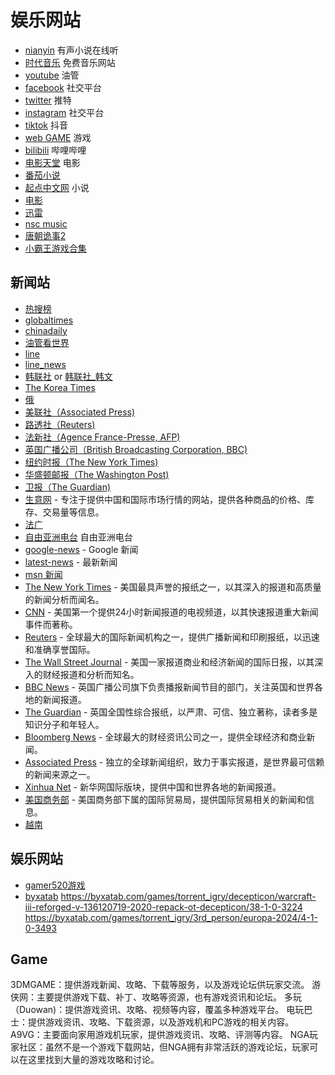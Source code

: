 # 娱乐网站
- [nianyin](https://www.nianyin.com/) 有声小说在线听
- [时代音乐](http://www.78497.com/)  免费音乐网站
- [youtube](https://www.youtube.com)  油管
- [facebook](https://www.facebook.com/)  社交平台
- [twitter](https://twitter.com/)  推特
- [instagram](https://www.instagram.com/)  社交平台
- [tiktok](https://www.tiktok.com/)  抖音
- [web GAME](https://itch.io/)  游戏
- [bilibili](https://www.bilibili.com/)  哔哩哔哩
- [电影天堂](https://www.dygod.net//)  电影
- [番茄小说](https://fanqienovel.com/) 
- [起点中文网](https://www.qidian.com/)  小说
- [电影](https://xunlei8.top/movie/32309352.html)
- [迅雷]( https://xunlei8.top/) 
- [nsc music](https://ncs.io/artists)
- [唐朝诡事2](https://www.4kvm.pro/seasons/tacguyishil)
- [小霸王游戏合集]()

## 新闻站
- [热搜榜](https://www.rebang.today/) 
- [globaltimes](https://www.globaltimes.cn/)
- [chinadaily](https://www.chinadaily.com.cn/)
- [油管看世界](https://www.youtube.com/@LINETODAYWORLD)
- [line](https://today.line.me/tw/v3/tab/anime)
- [line_news](https://today.line.me/tw/v2/publisher/101508)
- [韩联社](https://cn.yna.co.kr/) or [韩联社_韩文](https://www.yna.co.kr/)
- [The Korea Times](https://www.koreatimes.co.kr/ )
- [俄](https://www.rt.com/)
- [美联社（Associated Press)](http://www.ap.org/)
- [路透社（Reuters)](https://www.reuters.com/)
- [法新社（Agence France-Presse, AFP)](http://www.afp.com/)
- [英国广播公司（British Broadcasting Corporation, BBC)](https://www.bbc.com/)
- [纽约时报（The New York Times)](https://www.nytimes.com/)
- [华盛顿邮报（The Washington Post)](https://www.washingtonpost.com/)
- [卫报（The Guardian)](https://www.theguardian.com/)
- [生意网](https://www.100ppi.com/ppi/)  - 专注于提供中国和国际市场行情的网站，提供各种商品的价格、库存、交易量等信息。
- [法广](https://www.rfi.fr/cn/)
- [自由亚洲电台](https://www.rfa.org/) 自由亚洲电台
- [google-news](https://news.google.com/home?hl=zh-CN&gl=CN&ceid=CN:zh-Hans) - Google 新闻
- [latest-news](https://therealnews.com/latest-news) - 最新新闻
- [msn 新闻](https://www.msn.cn/zh-cn)
- [The New York Times](https://www.nytimes.com) - 美国最具声誉的报纸之一，以其深入的报道和高质量的新闻分析而闻名。
- [CNN](https://www.cnn.com) - 美国第一个提供24小时新闻报道的电视频道，以其快速报道重大新闻事件而著称。
- [Reuters](https://www.reuters.com) - 全球最大的国际新闻机构之一，提供广播新闻和印刷报纸，以迅速和准确享誉国际。
- [The Wall Street Journal](https://www.wsj.com) - 美国一家报道商业和经济新闻的国际日报，以其深入的财经报道和分析而知名。
- [BBC News](http://www.bbc.com/news) - 英国广播公司旗下负责播报新闻节目的部门，关注英国和世界各地的新闻报道。
- [The Guardian](https://www.theguardian.com) - 英国全国性综合报纸，以严肃、可信、独立著称，读者多是知识分子和年轻人。
- [Bloomberg News](https://www.bloomberg.com) - 全球最大的财经资讯公司之一，提供全球经济和商业新闻。
- [Associated Press](https://apnews.com) - 独立的全球新闻组织，致力于事实报道，是世界最可信赖的新闻来源之一。
- [Xinhua Net](http://www.xinhuanet.com/world/) - 新华网国际版块，提供中国和世界各地的新闻报道。
- [美国商务部]( https://www.bis.doc.gov/) - 美国商务部下属的国际贸易局，提供国际贸易相关的新闻和信息。
- [越南](https://cn.nhandan.vn/)


## 娱乐网站
- [gamer520游戏](https://www.gamer520.com/switchyouxi)
- [byxatab](https://byxatab.com/)
https://byxatab.com/games/torrent_igry/decepticon/warcraft-iii-reforged-v-136120719-2020-repack-ot-decepticon/38-1-0-3224
https://byxatab.com/games/torrent_igry/3rd_person/europa-2024/4-1-0-3493

## Game
3DMGAME：提供游戏新闻、攻略、下载等服务，以及游戏论坛供玩家交流。
游侠网：主要提供游戏下载、补丁、攻略等资源，也有游戏资讯和论坛。
多玩（Duowan)：提供游戏资讯、攻略、视频等内容，覆盖多种游戏平台。
电玩巴士：提供游戏资讯、攻略、下载资源，以及游戏机和PC游戏的相关内容。
A9VG：主要面向家用游戏机玩家，提供游戏资讯、攻略、评测等内容。
NGA玩家社区：虽然不是一个游戏下载网站，但NGA拥有非常活跃的游戏论坛，玩家可以在这里找到大量的游戏攻略和讨论。
